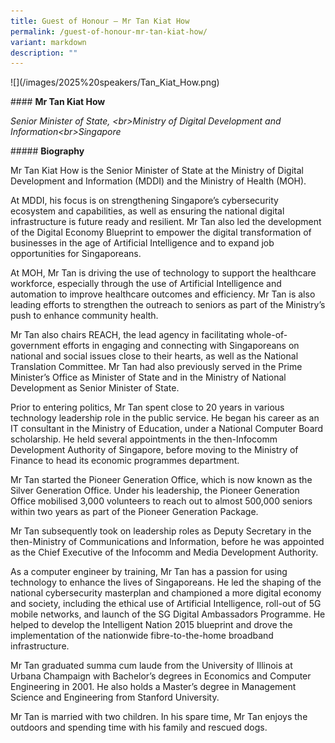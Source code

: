 ```yaml
---
title: Guest of Honour – Mr Tan Kiat How
permalink: /guest-of-honour-mr-tan-kiat-how/
variant: markdown
description: ""
---
```

<p>![](/images/2025%20speakers/Tan_Kiat_How.png)</p>
<p>#### <strong>Mr Tan Kiat How</strong>
</p>
<p><em>Senior Minister of State, &lt;br&gt;Ministry of Digital Development and Information&lt;br&gt;Singapore</em>
</p>
<p>##### <strong>Biography</strong>
</p>
<p>Mr Tan Kiat How is the Senior Minister of State at the Ministry of Digital
Development and Information (MDDI) and the Ministry of Health (MOH).</p>
<p>At MDDI, his focus is on strengthening Singapore’s cybersecurity ecosystem
and capabilities, as well as ensuring the national digital infrastructure
is future ready and resilient. Mr Tan also led the development of the Digital
Economy Blueprint to empower the digital transformation of businesses in
the age of Artificial Intelligence and to expand job opportunities for
Singaporeans.</p>
<p>At MOH, Mr Tan is driving the use of technology to support the healthcare
workforce, especially through the use of Artificial Intelligence and automation
to improve healthcare outcomes and efficiency. Mr Tan is also leading efforts
to strengthen the outreach to seniors as part of the Ministry’s push to
enhance community health.</p>
<p>Mr Tan also chairs REACH, the lead agency in facilitating whole-of-government
efforts in engaging and connecting with Singaporeans on national and social
issues close to their hearts, as well as the National Translation Committee.
Mr Tan had also previously served in the Prime Minister’s Office as Minister
of State and in the Ministry of National Development as Senior Minister
of State.</p>
<p>Prior to entering politics, Mr Tan spent close to 20 years in various
technology leadership role in the public service. He began his career as
an IT consultant in the Ministry of Education, under a National Computer
Board scholarship. He held several appointments in the then-Infocomm Development
Authority of Singapore, before moving to the Ministry of Finance to head
its economic programmes department.</p>
<p>Mr Tan started the Pioneer Generation Office, which is now known as the
Silver Generation Office. Under his leadership, the Pioneer Generation
Office mobilised 3,000 volunteers to reach out to almost 500,000 seniors
within two years as part of the Pioneer Generation Package.</p>
<p>Mr Tan subsequently took on leadership roles as Deputy Secretary in the
then-Ministry of Communications and Information, before he was appointed
as the Chief Executive of the Infocomm and Media Development Authority.</p>
<p>As a computer engineer by training, Mr Tan has a passion for using technology
to enhance the lives of Singaporeans. He led the shaping of the national
cybersecurity masterplan and championed a more digital economy and society,
including the ethical use of Artificial Intelligence, roll-out of 5G mobile
networks, and launch of the SG Digital Ambassadors Programme. He helped
to develop the Intelligent Nation 2015 blueprint and drove the implementation
of the nationwide fibre-to-the-home broadband infrastructure.</p>
<p>Mr Tan graduated summa cum laude from the University of Illinois at Urbana
Champaign with Bachelor’s degrees in Economics and Computer Engineering
in 2001. He also holds a Master’s degree in Management Science and Engineering
from Stanford University.</p>
<p>Mr Tan is married with two children. In his spare time, Mr Tan enjoys
the outdoors and spending time with his family and rescued dogs.</p>